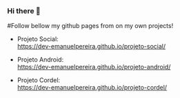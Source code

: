 ### Hi there 👋

#Follow bellow my github pages from on my own projects!

- Projeto Social:
<br>https://dev-emanuelpereira.github.io/projeto-social/

- Projeto Android:
<br>https://dev-emanuelpereira.github.io/projeto-android/

- Projeto Cordel:
<br>https://dev-emanuelpereira.github.io/projeto-cordel/
